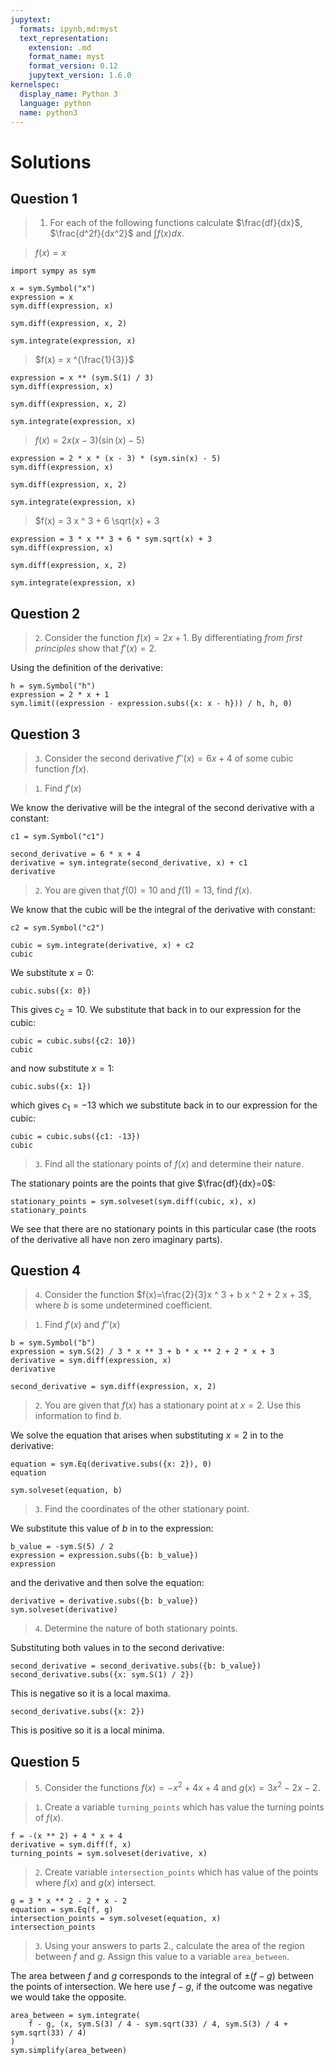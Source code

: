 ```yaml
---
jupytext:
  formats: ipynb,md:myst
  text_representation:
    extension: .md
    format_name: myst
    format_version: 0.12
    jupytext_version: 1.6.0
kernelspec:
  display_name: Python 3
  language: python
  name: python3
---
```


# Solutions

## Question 1

> 1. For each of the following functions calculate $\frac{df}{dx}$,
>    $\frac{d^2f}{dx^2}$ and $\int f(x) dx$.

> $f(x) = x$

```{code-cell} ipython3
import sympy as sym

x = sym.Symbol("x")
expression = x
sym.diff(expression, x)
```

```{code-cell} ipython3
sym.diff(expression, x, 2)
```

```{code-cell} ipython3
sym.integrate(expression, x)
```

> $f(x) = x ^{\frac{1}{3}}$

```{code-cell} ipython3
expression = x ** (sym.S(1) / 3)
sym.diff(expression, x)
```

```{code-cell} ipython3
sym.diff(expression, x, 2)
```

```{code-cell} ipython3
sym.integrate(expression, x)
```

> $f(x) = 2 x (x - 3) (\sin(x) - 5)$

```{code-cell} ipython3
expression = 2 * x * (x - 3) * (sym.sin(x) - 5)
sym.diff(expression, x)
```

```{code-cell} ipython3
sym.diff(expression, x, 2)
```

```{code-cell} ipython3
sym.integrate(expression, x)
```

> $f(x) = 3  x ^ 3 + 6 \sqrt{x} + 3

```{code-cell} ipython3
expression = 3 * x ** 3 + 6 * sym.sqrt(x) + 3
sym.diff(expression, x)
```

```{code-cell} ipython3
sym.diff(expression, x, 2)
```

```{code-cell} ipython3
sym.integrate(expression, x)
```

## Question 2

> `2`. Consider the function $f(x)=2x+1$. By differentiating *from first
> principles* show that $f'(x)=2$.

Using the definition of the derivative:

```{code-cell} ipython3
h = sym.Symbol("h")
expression = 2 * x + 1
sym.limit((expression - expression.subs({x: x - h})) / h, h, 0)
```

## Question 3

> `3`. Consider the second derivative $f''(x)=6x+4$ of some cubic function $f(x)$.

>    `1`. Find $f'(x)$

We know the derivative will be the integral of the second derivative with a
constant:

```{code-cell} ipython3
c1 = sym.Symbol("c1")

second_derivative = 6 * x + 4
derivative = sym.integrate(second_derivative, x) + c1
derivative
```

>    `2`. You are given that $f(0)=10$ and $f(1)=13$, find $f(x)$.

We know that the cubic will be the integral of the derivative with constant:

```{code-cell} ipython3
c2 = sym.Symbol("c2")

cubic = sym.integrate(derivative, x) + c2
cubic
```

We substitute $x=0$:

```{code-cell} ipython3
cubic.subs({x: 0})
```

This gives $c_2=10$. We substitute that back in to our expression for the cubic:

```{code-cell} ipython3
cubic = cubic.subs({c2: 10})
cubic
```

and now substitute $x=1$:

```{code-cell} ipython3
cubic.subs({x: 1})
```

which gives $c_1=-13$ which we substitute back in to our expression for the cubic:

```{code-cell} ipython3
cubic = cubic.subs({c1: -13})
cubic
```

> `3`. Find all the stationary points of $f(x)$ and determine their nature.

The stationary points are the points that give $\frac{df}{dx}=0$:

```{code-cell} ipython3
stationary_points = sym.solveset(sym.diff(cubic, x), x)
stationary_points
```

We see that there are no stationary points in this particular case (the roots of
the derivative all have non zero imaginary parts).

## Question 4

> `4`. Consider the function $f(x)=\frac{2}{3}x ^ 3 + b x ^ 2 + 2 x + 3$, where
> $b$ is some undetermined coefficient.

> `1`. Find $f'(x)$ and $f''(x)$


```{code-cell} ipython3
b = sym.Symbol("b")
expression = sym.S(2) / 3 * x ** 3 + b * x ** 2 + 2 * x + 3
derivative = sym.diff(expression, x)
derivative
```

```{code-cell} ipython3
second_derivative = sym.diff(expression, x, 2)
```

> `2`. You are given that $f(x)$ has a stationary point at $x=2$. Use this
> information to find $b$.

We solve the equation that arises when substituting $x=2$ in to the derivative:

```{code-cell} ipython3
equation = sym.Eq(derivative.subs({x: 2}), 0)
equation
```

```{code-cell} ipython3
sym.solveset(equation, b)
```

> `3`. Find the coordinates of the other stationary point.

We substitute this value of $b$ in to the expression:

```{code-cell} ipython3
b_value = -sym.S(5) / 2
expression = expression.subs({b: b_value})
expression
```

and the derivative and then solve the equation:

```{code-cell} ipython3
derivative = derivative.subs({b: b_value})
sym.solveset(derivative)
```

> `4`. Determine the nature of both stationary points.


Substituting both values in to the second derivative:

```{code-cell} ipython3
second_derivative = second_derivative.subs({b: b_value})
second_derivative.subs({x: sym.S(1) / 2})
```

This is negative so it is a local maxima.

```{code-cell} ipython3
second_derivative.subs({x: 2})
```

This is positive so it is a local minima.

## Question 5

> `5`. Consider the functions $f(x)=-x^2+4x+4$ and $g(x)=3x^2-2x-2$.

> `1`. Create a variable `turning_points` which has value the turning points of
> $f(x)$.

```{code-cell} ipython3
f = -(x ** 2) + 4 * x + 4
derivative = sym.diff(f, x)
turning_points = sym.solveset(derivative, x)
```

> `2`. Create variable `intersection_points` which has value of the points where
> $f(x)$ and $g(x)$ intersect.

```{code-cell} ipython3
g = 3 * x ** 2 - 2 * x - 2
equation = sym.Eq(f, g)
intersection_points = sym.solveset(equation, x)
intersection_points
```

> `3`. Using your answers to parts 2., calculate the area of the region between
>  $f$ and $g$. Assign this value to a variable `area_between`.

The area between $f$ and $g$ corresponds to the integral of $\pm (f - g)$
between the points of intersection. We here use $f - g$, if the outcome was
negative we would take the opposite.

```{code-cell} ipython3
area_between = sym.integrate(
    f - g, (x, sym.S(3) / 4 - sym.sqrt(33) / 4, sym.S(3) / 4 + sym.sqrt(33) / 4)
)
sym.simplify(area_between)
```
